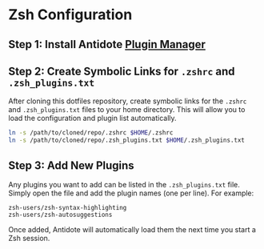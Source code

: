 # Zsh Configuration

## Step 1: Install Antidote [Plugin Manager](https://antidote.sh/)

## Step 2: Create Symbolic Links for `.zshrc` and `.zsh_plugins.txt`
After cloning this dotfiles repository, create symbolic links for the `.zshrc` and `.zsh_plugins.txt` files to your home directory. This will allow you to load the configuration and plugin list automatically.
```sh
ln -s /path/to/cloned/repo/.zshrc $HOME/.zshrc
ln -s /path/to/cloned/repo/.zsh_plugins.txt $HOME/.zsh_plugins.txt
```

## Step 3: Add New Plugins
Any plugins you want to add can be listed in the `.zsh_plugins.txt` file. Simply open the file and add the plugin names (one per line). For example:

```text
zsh-users/zsh-syntax-highlighting
zsh-users/zsh-autosuggestions
```

Once added, Antidote will automatically load them the next time you start a Zsh session.